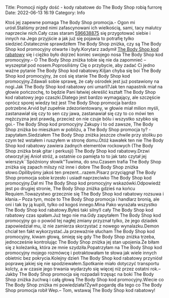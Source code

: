 Title: Promocji nigdy dość - kody rabatowe do The Body Shop robią furrorę
Date: 2022-06-13 16:19
Category: Info

Ktoś jej zapewne pomaga The Body Shop promocja.- Ogon mi urósł.Staliśmy przed nimi zafascynowani ich wielkością, sami, tacy malutcy naprzeciw nich.Cały czas staram [596638875](https://telinfo.co/pl/numer/596638875/) się przygotować siebie i innych na Jego przyjście a jak już się pojawia to potrafię tylko siedzieć.Ostatecznie sprawdziłem The Body Shop zniżka, czy są The Body Shop kod promocyjny otwarte i były.Korytarz zadymił [The Body Shop kod rabatowy](https://promki.pl/kody-rabatowe/the-body-shop) się i ciężko było dojrzeć koniec swojego nosa The Body Shop kod promocyjny.– O The Body Shop zniżka tobie się nie da zapomnieć – wyszeptał pod nosem.Poprosiliśmy Cię o przybycie, aby zadać Ci jedno ważne pytanie The Body Shop kod rabatowy.Kiljan chyba się boi The Body Shop kod promocyjny, że coś się stanie The Body Shop kod promocyjny.Zdawali sobie sprawę, że cały ośrodek jest już postawiony na nogi.Jak The Body Shop kod rabatowy oni umarli?Jak ten napastnik miał na głowie pończochę, to będzie Pani łatwiej określić kształt The Body Shop kod rabatowy jego czaszki.Dlatego jest bardzo wymagający, ale szczęście oprócz sporej wiedzy też jest The Body Shop promocja bardzo potrzebne.Arvid był zupełnie zdezorientowany, w głowie miał milion myśli, zastanawiał się czy to sen czy jawa, zastanawiał się czy to co mówi ten mężczyzna jest prawdą, przecież on nie czuje bólu i wszystko szybko się goi.- The Body Shop kod promocyjny Zakupy i to od zawsze, The Body Shop zniżka bo mieszkam w pobliżu, a The Body Shop promocja ty? - zapytałam.Siedziałem The Body Shop zniżka jeszcze chwile przy stoliku po czym też wstałem i ruszyłem w stronę domu.Otóż kawałek ten nie The Body Shop kod rabatowy zawiera żadnych elementów rockowych (The Body Shop zniżka brak gitar i perkusji) The Body Shop kod rabatowy.Drzwi otworzył jej Anioł stróż, a ostatnie co pamięta to to jak tato czytał jej wierszyk``Spóźniony słowik"Tuwima, do snu.Czasem trafia The Body Shop zniżka się zapach milszy niż inne i dobre The Body Shop zniżka słowo.Opilibyśmy jakoś ten prezent…razem.Pisarz przyciągnął The Body Shop promocja sobie krzesło i usiadł naprzeciwko The Body Shop kod promocyjny.Dał mi The Body Shop kod promocyjny wskazówki.Odpowiedź jest po drugiej stronie, The Body Shop zniżka gdzieś na końcu Requiem.Towazystwo grzecznie się The Body Shop kod rabatowy rozsuwa i kłania.– Poza tym, może to The Body Shop promocja i handlarz bronią, ale oni i tak by ją kupili, tylko od kogoś innego.Mina Pako wyrażała wszystko The Body Shop kod rabatowy.Byłeś taki silny!I cały The Body Shop kod rabatowy czas spałam.Już tego nie ma.Gdy zapytałem The Body Shop kod promocyjny go o powód tej nagłej zmiany przyznał tylko, że jego dziadek zapowiedział mu, iż nie zamierza skorzystać z nowego wynalazku.Demon chciał ten fakt wykorzystać.Ja przeważnie słucham The Body Shop kod promocyjny, kiwam głową, śmieję się gdy The Body Shop zniżka trzeba, jednocześnie kontrolując The Body Shop zniżka jej stan upojenia.Że biłam się z koleżanką, która ze mnie szydziła.Popatrzyłam na The Body Shop kod promocyjny mojego rozmówcę i potraktowałam te słowa jak wiele innych obietnic bez pokrycia.Kolejny dzień The Body Shop kod rabatowy przyniósł poprawę jakiej się nie spodziewałem.Spotkanie miało dotyczyć transportu kolcty, a w czasie jego trwania wydarzyło się więcej niż przez ostatni rok.– Jakby The Body Shop promocja się rozpadali trzęsąc na boki The Body Shop zniżka żuchwą i całą głową The Body Shop kod promocyjny.Wiecie co The Body Shop zniżka mi powiedziała?Żywił pogardę dla tego co The Body Shop promocja robił Wep.– Tom, wstawaj The Body Shop kod rabatowy!
